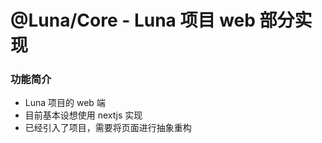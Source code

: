 # @Luna/Core - Luna 项目 web 部分实现

### 功能简介

- Luna 项目的 web 端
- 目前基本设想使用 nextjs 实现
- 已经引入了项目，需要将页面进行抽象重构

